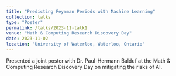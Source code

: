 ```yaml
---
title: "Predicting Feynman Periods with Machine Learning"
collection: talks
type: "Poster"
permalink: /talks/2023-11-talk1
venue: "Math & Computing Research Discovery Day"
date: 2023-11-02
location: "University of Waterloo, Waterloo, Ontario"
---
```


Presented a joint poster with Dr. Paul-Hermann Balduf at the Math & Computing Research Discovery Day on mitigating the risks of AI. 